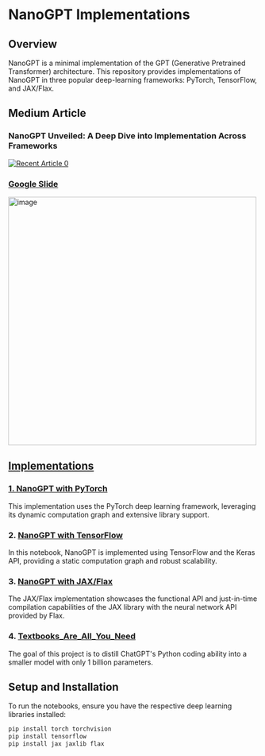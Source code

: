 # NanoGPT Implementations

## Overview
NanoGPT is a minimal implementation of the GPT (Generative Pretrained Transformer) architecture. This repository provides implementations of NanoGPT in three popular deep-learning frameworks: PyTorch, TensorFlow, and JAX/Flax.

## Medium Article
### NanoGPT Unveiled: A Deep Dive into Implementation Across Frameworks

<a target="_blank" href="https://github-readme-medium-recent-article.vercel.app/medium/@sidsanc4998/0"><img src="https://github-readme-medium-recent-article.vercel.app/medium/@sidsanc4998/0" alt="Recent Article 0"> 


### Google Slide

<!--  ![[](https://docs.google.com/presentation/d/1amDb63uVrKoVARRcHQTcl70pc9Xob7mxOxTiSC9jVe0/edit?usp=sharing)](https://github.com/sidsanc/CMPE297-SpecialTopics/assets/47080427/8e916c62-04d4-4633-93fb-d42072f660d7)-->

<a target="_blank" href="https://docs.google.com/presentation/d/1amDb63uVrKoVARRcHQTcl70pc9Xob7mxOxTiSC9jVe0/edit?usp=sharing"><img width="500" alt="image" src="https://github.com/sidsanc/CMPE297-SpecialTopics/assets/47080427/8e916c62-04d4-4633-93fb-d42072f660d7">

## Implementations
### 1. [NanoGPT with PyTorch](./NanoGPT_PyTorch.ipynb)
This implementation uses the PyTorch deep learning framework, leveraging its dynamic computation graph and extensive library support.

### 2. [NanoGPT with TensorFlow](./NanoGPT_TensorFlow.ipynb)
In this notebook, NanoGPT is implemented using TensorFlow and the Keras API, providing a static computation graph and robust scalability.

### 3. [NanoGPT with JAX/Flax](./NanoGPT_JAX.ipynb)
The JAX/Flax implementation showcases the functional API and just-in-time compilation capabilities of the JAX library with the neural network API provided by Flax.

### 4. [Textbooks_Are_All_You_Need](./Textbooks_Are_All_You_Need.ipynb)
The goal of this project is to distill ChatGPT's Python coding ability into a smaller model with only 1 billion parameters.

## Setup and Installation
To run the notebooks, ensure you have the respective deep learning libraries installed:

```bash
pip install torch torchvision
pip install tensorflow
pip install jax jaxlib flax
```




